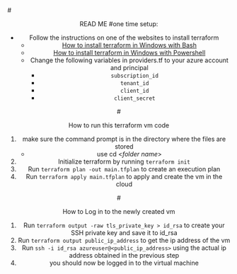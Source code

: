 #<center>READ ME
#one time setup: 
* Follow the instructions on one of the websites to install terraform
  * [How to install terraform in Windows with Bash](https://docs.microsoft.com/en-us/azure/developer/terraform/get-started-windows-bash?tabs=bash)
  * [How to install terraform in Windows with Powershell](https://docs.microsoft.com/en-us/azure/developer/terraform/get-started-windows-powershell?tabs=bash)
  * Change the following variables in providers.tf to your azure account and principal
    * `subscription_id`
    * `tenant_id`
    * `client_id`
    * `client_secret`
    
#<center>How to run this terraform vm code

1. make sure the command prompt is in the directory where the files are stored
   * use cd <*folder name*>
2. Initialize terraform by running `terraform init`
3. Run `terraform plan -out main.tfplan` to create an execution plan
4. Run `terraform apply main.tfplan` to apply and create the vm in the cloud

#<center>How to Log in to the newly created vm

1. Run `terraform output -raw tls_private_key > id_rsa` to create your SSH private key and save it to id_rsa
2. Run `terraform output public_ip_address` to get the ip address of the vm
3. Run `ssh -i id_rsa azureuser@<public_ip_address>` using the actual ip address obtained in the previous step
4. you should now be logged in to the virtual machine